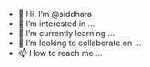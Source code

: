 - 👋 Hi, I’m @siddhara
- 👀 I’m interested in ...
- 🌱 I’m currently learning ...
- 💞️ I’m looking to collaborate on ...
- 📫 How to reach me ...

<!---
siddhara/siddhara is a ✨ special ✨ repository because its `README.md` (this file) appears on your GitHub profile.
You can click the Preview link to take a look at your changes.
--->
